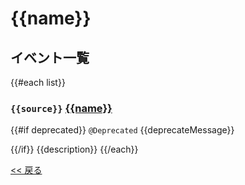 # {{name}}

## イベント一覧
{{#each list}}
### `{{source}}` [{{name}}]({{link}})
{{#if deprecated}}
`@Deprecated` {{deprecateMessage}}

{{/if}}
{{description}}
{{/each}}

[<< 戻る](README.md)